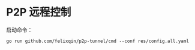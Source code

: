# P2P 远程控制

启动命令：

```shell
go run github.com/felixqin/p2p-tunnel/cmd --conf res/config.all.yaml
```
